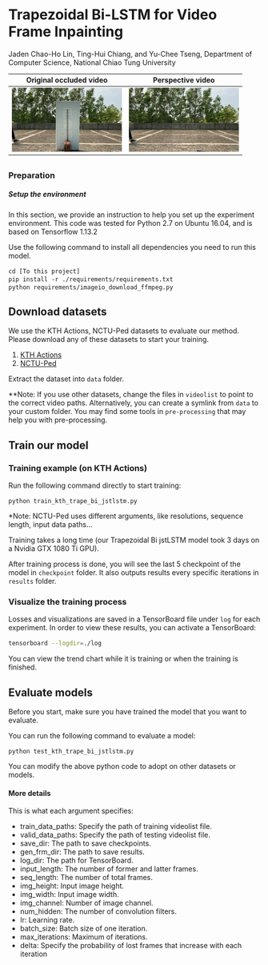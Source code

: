# Trapezoidal Bi-LSTM for Video Frame Inpainting
Jaden Chao-Ho Lin, Ting-Hui Chiang, and Yu-Chee Tseng, Department of Computer Science, National Chiao Tung University



|                **Original occluded video**                 |                   **Perspective video**                    |
| :--------------------------------------------------------: | :--------------------------------------------------------: |
| ![Original occluded video](./demo/mirc2F_Oral_Demo_gt.gif) | ![Perspective video](./demo/mirc2F_Oral_Demo_pd_hisBG.gif) |



## <!-- Citation -->

### Preparation

<!-- If you find this project useful, please cite our ACCV 2018 paper: -->

##### Setup the environment
In this section, we provide an instruction to help you set up the experiment environment. This code was tested for Python 2.7 on Ubuntu 16.04, and is based on Tensorflow 1.13.2


Use the following command to install all dependencies you need to run this model.

```shell
cd [To this project]
pip install -r ./requirements/requirements.txt
python requirements/imageio_download_ffmpeg.py 
```


## Download datasets

We use the KTH Actions, NCTU-Ped datasets to evaluate our method. Please download any of these datasets to start your training.

1. [KTH Actions](http://www.nada.kth.se/cvap/actions/)
2. [NCTU-Ped](https://drive.google.com/drive/folders/1rFG20waxb_Aqm5xAjqpaINfK3GxliD8h?usp=sharing)

Extract the dataset into `data` folder.

**Note: If you use other datasets, change the files in `videolist` to point to the correct video paths. Alternatively, you can create a symlink from `data` to your custom folder. You may find some tools in `pre-processing` that may help you with pre-processing.

## Train our model

### Training example (on KTH Actions)

Run the following command directly to start training:

```shell
python train_kth_trape_bi_jstlstm.py
```

*Note: NCTU-Ped uses different arguments, like resolutions, sequence length, input data paths...

Training takes a long time (our Trapezoidal Bi jstLSTM model took 3 days on a Nvidia GTX 1080 Ti GPU).

After training process is done, you will see the last 5 checkpoint of the model in `checkpoint` folder. It also outputs results every specific iterations in `results` folder.


### Visualize the training process

Losses and visualizations are saved in a TensorBoard file under `log` for each experiment. In order to view these results, you can activate a TensorBoard:

```bash
tensorboard --logdir=./log
```

You can view the trend chart while it is training or when the training is finished.



## Evaluate models

Before you start, make sure you have trained the model that you want to evaluate.

You can run the following command to evaluate a model:

```
python test_kth_trape_bi_jstlstm.py
```

You can modify the above python code to adopt on other datasets or models.



#### More details

This is what each argument specifies:

* train_data_paths: Specify the path of training  videolist file.
* valid_data_paths: Specify the path of testing  videolist file.
* save_dir: The path to save checkpoints.
* gen_frm_dir: The path to save results.
* log_dir: The path for TensorBoard.
* input_length: The number of former and latter frames.
* seq_length: The number of total frames.
* img_height: Input image height.
* img_width: Input image width.
* img_channel: Number of image channel.
* num_hidden: The number of convolution filters.
*  lr: Learning rate.
* batch_size: Batch size of one iteration.
* max_iterations: Maximum of iterations.
* delta: Specify the probability of lost frames that increase with each iteration

